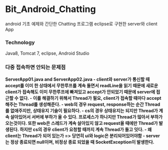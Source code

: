 # Bit_Android_Chatting

android 기초 예제와 간단한 Chatting 프로그램
eclipse로 구현한 server와 client App

<h3>Technology</h3>
Java8, Tomcat 7, eclipse, Android Studio


<h3>다중 접속하면 안되는 문제점</h3>
<b>ServerApp01.java and ServerApp02.java
- client와 server가 통신할 때 accept를 이미 한 상태에서 무한루프를 계속 돌면서 readLine을 읽기 때문에 새로운 client가 접속해도 이미 무한루프에 빠져있고 accept가 안되었기 때문에 server에 접근할 수 없다.
- 이를 해결하기 위해서 Thread가 필요, client가 접속할 때마다 accept해주는 Thread를 생성해준다.
- web의 경우 request, response하는 순간 Thread를 없애주지만, 상태유지 기술이 필요하다.
- cs의 경우 상태유지는 되지만 Thread가 계속 살아있어서 서버에 부하가 올 수 있다. 프로세스가 하나지만 Thread가 많아서 부하가 오는것이다. 또한 web은 스레드가 계속 살아있지 않고 request올 때에만 Thread가 발생된다. 하지만 cs의 경우 client가 요청할 때까지 계속 Thread가 돌고 잇다.
- 왜 client는 Thread가 되어 있는가 => 당연히 ui와 logic은 분리되어있어야함
- server는 정상 종료되면 null이며, 비정상 종료 되었을 때 SocketException이 발생한다.
